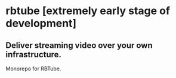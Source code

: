 # rbtube [extremely early stage of development]
## Deliver streaming video over your own infrastructure.

Monorepo for RBTube.
